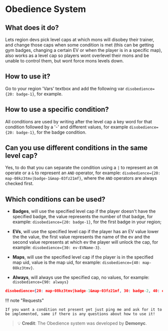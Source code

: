 # Obedience System
## What does it do?
Lets region devs pick level caps at which mons will disobey their trainer, and change those caps when some condition is met (this can be getting gym badges, changing a certain EV or when the player is in a specific map), also works as a level cap so players wont overlevel their mons and be unable to control them, but wont force mons levels down.

## How to use it?
Go to your region 'Vars' textbox and add the following var `disobedience={20: badge-1}`, for example.

## How to use a specific condition?
All conditions are used by writing after the level cap a key word for that condition followed by a '-' and different values, for example `disobedience={20: badge-1}`, for the badge condition.

## Can you use different conditions in the same level cap?
Yes, to do that you can separate the condition using a `|` to represent an `OR` operate or a `&` to represent an `AND` operator, for example: `disobedience={20: map-08kz3tmv|badge-1&map-03fz21mf}`, where the `AND` operators are always checked first.

## Which conditions can be used?
- **Badges**, will use the specified level cap if the player doesn't have the specified badge, the value represents the number of that badge, for example: `disobedience={20: badge-1}`, for the first badge in your region;

- **EVs**, will use the specified level cap if the player has an EV value lower the the value, the first value represents the name of the ev and the second value represents at which ev the player will unlock the cap, for example: `disobedience={30: ev-EVName-3}`.

- **Maps**, will use the specified level cap if the player is in the specified map uid, value is the map uid, for example: `disobedience={40: map-08kz3tmv}`.

- **Always**, will always use the specified cap, no values, for example: `disobedience={90: always}`

```json title="Code Example"
disobedience={20: map-08kz3tmv|badge-1&map-03fz21mf, 30: badge-2, 40: ev-EVisland-2, 90: always}
```

!!! note "Requests"

    If you want a condition not present yet just ping me and ask for it to be implemented, same if there is any questions about how to use it!


> 💡 **Credit**: The Obedience system was developed by **Demonyc**.
